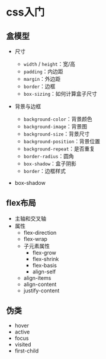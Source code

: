 # css入门

## 盒模型

- 尺寸
  - `width` / `height`：宽/高
  - `padding`：内边距
  - `margin`：外边距
  - `border`：边框
  - `box-sizing`：如何计算盒子尺寸
- 背景与边框
  - `background-color`：背景颜色
  - `background-image`：背景图
  - `background-size`：背景尺寸
  - `background-position`：背景位置
  - `background-repeat`：是否重复
  - `border-radius`：圆角
  - `box-shadow`：盒子阴影
  - `border`：边框样式


- box-shadow

## flex布局

- 主轴和交叉轴
- 属性
  - flex-direction
  - flex-wrap
  - 子元素属性
    - flex-grow
    - flex-shrink
    - flex-basis
    - align-self
  - align-items
  - align-content
  - justify-content

## 伪类

- hover
- active
- focus
- visited
- first-child
  

